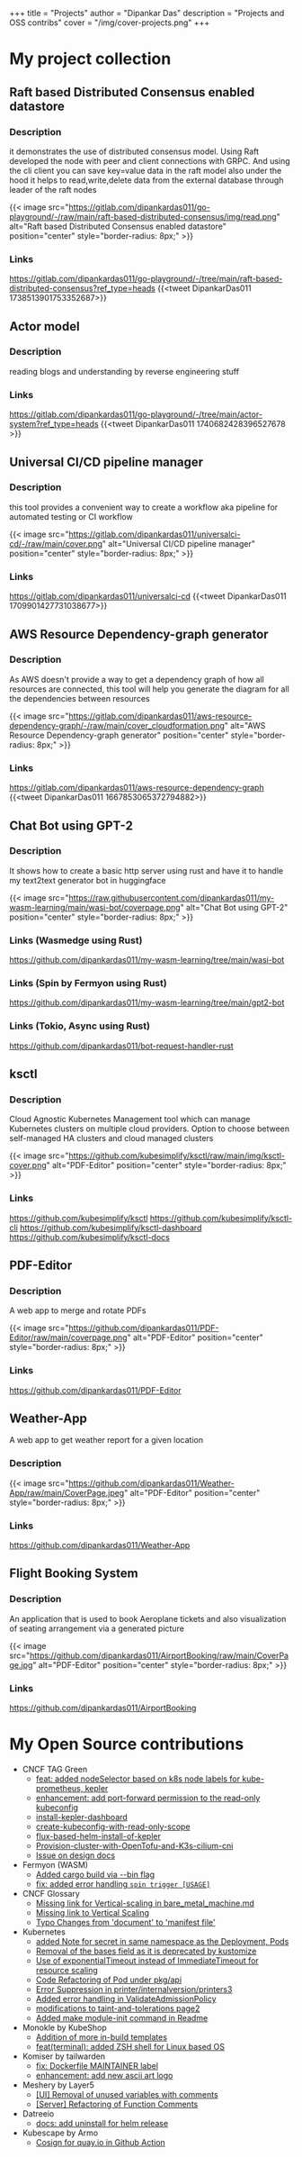 
+++
title = "Projects"
author = "Dipankar Das"
description = "Projects and OSS contribs"
cover = "/img/cover-projects.png"
+++

# My project collection

## Raft based Distributed Consensus enabled datastore

### Description
it demonstrates the use of distributed consensus model. Using Raft developed the node with peer and client connections with GRPC.
And using the cli client you can save key=value data in the raft model
also under the hood it helps to read,write,delete data from the external database through leader of the raft nodes

{{< image src="https://gitlab.com/dipankardas011/go-playground/-/raw/main/raft-based-distributed-consensus/img/read.png" alt="Raft based Distributed Consensus enabled datastore" position="center" style="border-radius: 8px;" >}}


### Links
https://gitlab.com/dipankardas011/go-playground/-/tree/main/raft-based-distributed-consensus?ref_type=heads
{{<tweet DipankarDas011 1738513901753352687>}}

## Actor model

### Description
reading blogs and understanding by reverse engineering stuff


### Links
https://gitlab.com/dipankardas011/go-playground/-/tree/main/actor-system?ref_type=heads
{{<tweet DipankarDas011 1740682428396527678 >}}


## Universal CI/CD pipeline manager

### Description

this tool provides a convenient way to create a workflow aka pipeline for automated testing or CI workflow

{{< image src="https://gitlab.com/dipankardas011/universalci-cd/-/raw/main/cover.png" alt="Universal CI/CD pipeline manager" position="center" style="border-radius: 8px;" >}}


### Links
https://gitlab.com/dipankardas011/universalci-cd
{{<tweet DipankarDas011 1709901427731038677>}}

## AWS Resource Dependency-graph generator

### Description

As AWS doesn't provide a way to get a dependency graph of how all resources are connected,
this tool will help you generate the diagram for all the dependencies between resources

{{< image src="https://gitlab.com/dipankardas011/aws-resource-dependency-graph/-/raw/main/cover_cloudformation.png" alt="AWS Resource Dependency-graph generator" position="center" style="border-radius: 8px;" >}}


### Links
https://gitlab.com/dipankardas011/aws-resource-dependency-graph
{{<tweet DipankarDas011 1667853065372794882>}}

## Chat Bot using GPT-2

### Description

It shows how to create a basic http server using rust and have it to handle my text2text generator bot in huggingface

{{< image src="https://raw.githubusercontent.com/dipankardas011/my-wasm-learning/main/wasi-bot/coverpage.png" alt="Chat Bot using GPT-2" position="center" style="border-radius: 8px;" >}}

### Links (Wasmedge using Rust)
https://github.com/dipankardas011/my-wasm-learning/tree/main/wasi-bot

### Links (Spin by Fermyon using Rust)
https://github.com/dipankardas011/my-wasm-learning/tree/main/gpt2-bot

### Links (Tokio, Async using Rust)
https://github.com/dipankardas011/bot-request-handler-rust


## ksctl

### Description

Cloud Agnostic Kubernetes Management tool which can manage Kubernetes clusters on multiple cloud providers. Option to choose between self-managed HA clusters and cloud managed clusters

{{< image src="https://github.com/kubesimplify/ksctl/raw/main/img/ksctl-cover.png" alt="PDF-Editor" position="center" style="border-radius: 8px;" >}}

### Links
https://github.com/kubesimplify/ksctl
https://github.com/kubesimplify/ksctl-cli
https://github.com/kubesimplify/ksctl-dashboard
https://github.com/kubesimplify/ksctl-docs


## PDF-Editor

### Description

A web app to merge and rotate PDFs

{{< image src="https://github.com/dipankardas011/PDF-Editor/raw/main/coverpage.png" alt="PDF-Editor" position="center" style="border-radius: 8px;" >}}

### Links
https://github.com/dipankardas011/PDF-Editor


## Weather-App

A web app to get weather report for a given location

### Description

{{< image src="https://github.com/dipankardas011/Weather-App/raw/main/CoverPage.jpeg" alt="PDF-Editor" position="center" style="border-radius: 8px;" >}}

### Links
https://github.com/dipankardas011/Weather-App

## Flight Booking System

### Description

An application that is used to book Aeroplane tickets and also visualization of seating arrangement via a generated picture

{{< image src="https://github.com/dipankardas011/AirportBooking/raw/main/CoverPage.jpg" alt="PDF-Editor" position="center" style="border-radius: 8px;" >}}

### Links
https://github.com/dipankardas011/AirportBooking

# My Open Source contributions

- CNCF TAG Green
  - [feat: added nodeSelector based on k8s node labels for kube-prometheus, kepler](https://github.com/cncf-tags/green-reviews-tooling/pull/44)
  - [enhancement: add port-forward permission to the read-only kubeconfig](https://github.com/cncf-tags/green-reviews-tooling/pull/35)
  - [install-kepler-dashboard](https://github.com/cncf-tags/green-reviews-tooling/pull/22)
  - [create-kubeconfig-with-read-only-scope](https://github.com/cncf-tags/green-reviews-tooling/pull/23)
  - [flux-based-helm-install-of-kepler](https://github.com/cncf-tags/green-reviews-tooling/pull/17)
  - [Provision-cluster-with-OpenTofu-and-K3s-cilium-cni](https://github.com/cncf-tags/green-reviews-tooling/pull/6)
  - [Issue on design docs](https://github.com/cncf-tags/green-reviews-tooling/issues/1)
- Fermyon (WASM)
  - [Added cargo build via --bin flag](https://github.com/fermyon/developer/pull/744)
  - [fix: added error handling `spin trigger [USAGE]`](https://github.com/fermyon/spin/pull/1671)
- CNCF Glossary
  - [Missing link for Vertical-scaling in bare_metal_machine.md](https://github.com/cncf/glossary/pull/628)
  - [Missing link to Vertical Scaling](https://github.com/cncf/glossary/pull/634)
  - [Typo Changes from 'document' to 'manifest file'](https://github.com/cncf/glossary/pull/635)
- Kubernetes
  - [added Note for secret in same namespace as the Deployment, Pods](https://github.com/kubernetes/website/pull/42329)
  - [Removal of the bases field as it is deprecated by kustomize](https://github.com/kubernetes-sigs/node-feature-discovery/pull/1246)
  - [Use of exponentialTimeout instead of ImmediateTimeout for resource scaling](https://github.com/kubernetes/kubernetes/pull/116961)
  - [Code Refactoring of Pod under pkg/api](https://github.com/kubernetes/kubernetes/pull/112085)
  - [Error Suppression in printer/internalversion/printers3](https://github.com/kubernetes/kubernetes/pull/113870)
  - [Added error handling in ValidateAdmissionPolicy](https://github.com/kubernetes/kubernetes/pull/114894)
  - [modifications to taint-and-tolerations page2](https://github.com/kubernetes/website/pull/34067)
  - [Added make module-init command in Readme](https://github.com/kubernetes/website/pull/36667)
- Monokle by KubeShop
  - [Addition of more in-build templates](https://github.com/kubeshop/monokle-default-templates-plugin/pull/4)
  - [feat(terminal): added ZSH shell for Linux based OS ](https://github.com/kubeshop/monokle/pull/2308)
- Komiser by tailwarden
  - [fix: Dockerfile MAINTAINER label](https://github.com/tailwarden/komiser/pull/835)
  - [enhancement: add new ascii art logo](https://github.com/tailwarden/komiser/pull/833)
- Meshery by Layer5
  - [\[UI\] Removal of unused variables with comments](https://github.com/meshery/meshery/pull/6422)
  - [\[Server\] Refactoring of Function Comments](https://github.com/meshery/meshery/pull/6421)
- Datreeio
  - [docs: add uninstall for helm release](https://github.com/datreeio/admission-webhook-datree/pull/77)
- Kubescape by Armo
  - [Cosign for quay.io in Github Action](https://github.com/kubescape/kubescape/pull/826)

